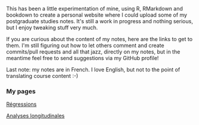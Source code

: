 This has been a little experimentation of mine, using R, RMarkdown and bookdown to create a personal website where I could upload some of my postgraduate studies notes. It's still a work in progress and nothing serious, but I enjoy tweaking stuff very much. 

If you are curious about the content of my notes, here are the links to get to them. I'm still figuring out how to let others comment and create commits/pull requests and all that jazz, directly on my notes, but in the meantime feel free to send suggestions via my GitHub profile!

Last note: my notes are in French. I love English, but not to the point of translating course content :-)

### My pages

[Régressions](https://pyrrhamide.github.io/regressions)

[Analyses longitudinales](https://pyrrhamide.github.io/analyses-longitudinales)
